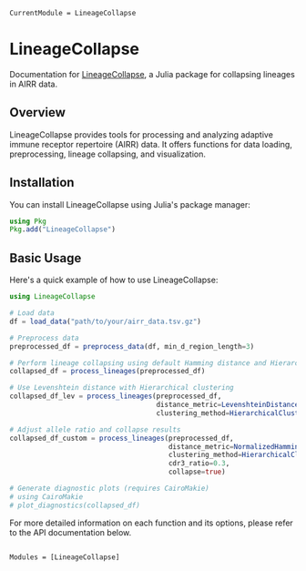 ```@meta
CurrentModule = LineageCollapse
```

# LineageCollapse

Documentation for [LineageCollapse](https://github.com/mashu/LineageCollapse.jl), a Julia package for collapsing lineages in AIRR data.

## Overview

LineageCollapse provides tools for processing and analyzing adaptive immune receptor repertoire (AIRR) data. It offers functions for data loading, preprocessing, lineage collapsing, and visualization.

## Installation

You can install LineageCollapse using Julia's package manager:

```julia
using Pkg
Pkg.add("LineageCollapse")
```

## Basic Usage

Here's a quick example of how to use LineageCollapse:

```julia
using LineageCollapse

# Load data
df = load_data("path/to/your/airr_data.tsv.gz")

# Preprocess data
preprocessed_df = preprocess_data(df, min_d_region_length=3)

# Perform lineage collapsing using default Hamming distance and Hierarchical clustering
collapsed_df = process_lineages(preprocessed_df)

# Use Levenshtein distance with Hierarchical clustering
collapsed_df_lev = process_lineages(preprocessed_df, 
                                    distance_metric=LevenshteinDistance(), 
                                    clustering_method=HierarchicalClustering(0.1))

# Adjust allele ratio and collapse results
collapsed_df_custom = process_lineages(preprocessed_df, 
                                       distance_metric=NormalizedHammingDistance(),
                                       clustering_method=HierarchicalClustering(0.1),
                                       cdr3_ratio=0.3,
                                       collapse=true)

# Generate diagnostic plots (requires CairoMakie)
# using CairoMakie
# plot_diagnostics(collapsed_df)
```

For more detailed information on each function and its options, please refer to the API documentation below.

```@index
```

```@autodocs
Modules = [LineageCollapse]
```

